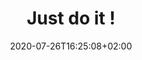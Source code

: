 ---
title: "Just do it !"
date: 2020-07-26T16:25:08+02:00
draft: false
orientation: "Portrait"
imageName: "14.jpg"
weight: 14
dimensions: "60 x 80"
url: "/just-do-it"
technique: "Acrylique sur toile"
state: "A vendre"
---